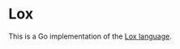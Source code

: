 # Lox

This is a Go implementation of the [Lox language](https://www.craftinginterpreters.com/the-lox-language.html).
